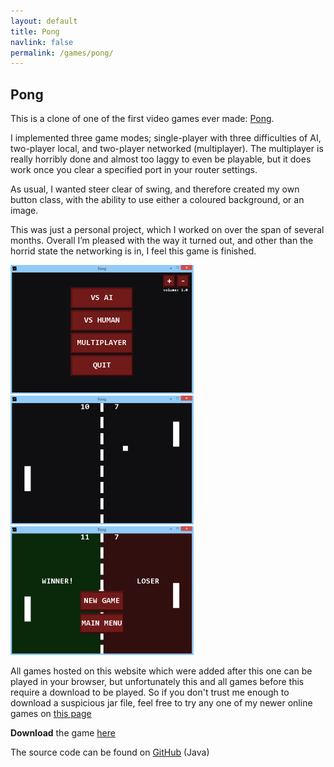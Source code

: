 ```yaml
---
layout: default
title: Pong
navlink: false
permalink: /games/pong/
---
```


## Pong

This is a clone of one of the first video games ever made: <a href="https://en.wikipedia.org/wiki/Pong">Pong</a>.

I implemented three game modes; single-player with three difficulties of AI, two-player local, and two-player networked (multiplayer). The multiplayer is really horribly done and almost too
laggy to even be playable, but it does work once you clear a specified port in your router settings.

As usual, I wanted steer clear of swing, and therefore created my own button class, with the ability
to use either a coloured background, or an image.

This was just a personal project, which I worked on over the span of several months. Overall I’m pleased with the way it turned out, and other than the horrid state the networking is in,  I feel this game is finished.

<img src="/assets/img/pong_screenshot_full.png" width="293" height="206" />
<img src="/assets/img/pong_screenshot_2.png" width="293" height="206">
<img src="/assets/img/pong_screenshot_3.png" width="293" height="206" />

All games hosted on this website which were added after this one can be played in your browser, but unfortunately this and all games before this require a download to be played.
So if you don't trust me enough to download a suspicious jar file, feel free to try any one of my newer online games on [this page](/games)

**Download** the game [here](https://www.dropbox.com/s/s32bs7q1mv03n30/Pong.zip?dl=0)

The source code can be found on [GitHub](https://github.com/ajweeks/Pong) (Java)
